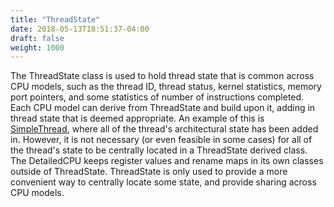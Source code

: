 ```yaml
---
title: "ThreadState"
date: 2018-05-13T18:51:37-04:00
draft: false
weight: 1000
---
```


The ThreadState class is used to hold thread state that is common across
CPU models, such as the thread ID, thread status, kernel statistics,
memory port pointers, and some statistics of number of instructions
completed. Each CPU model can derive from ThreadState and build upon it,
adding in thread state that is deemed appropriate. An example of this is
[SimpleThread](/internal/simple-thread/), where all of the thread's
architectural state has been added in. However, it is not necessary (or
even feasible in some cases) for all of the thread's state to be
centrally located in a ThreadState derived class. The DetailedCPU keeps
register values and rename maps in its own classes outside of
ThreadState. ThreadState is only used to provide a more convenient way
to centrally locate some state, and provide sharing across CPU models.

